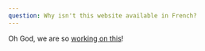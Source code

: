 ```yaml
---
question: Why isn't this website available in French?
---
```

Oh God, we are so [working on
this](https://github.com/CivicTechTO/MyDem0cracy.ca-site/issues/5)!
